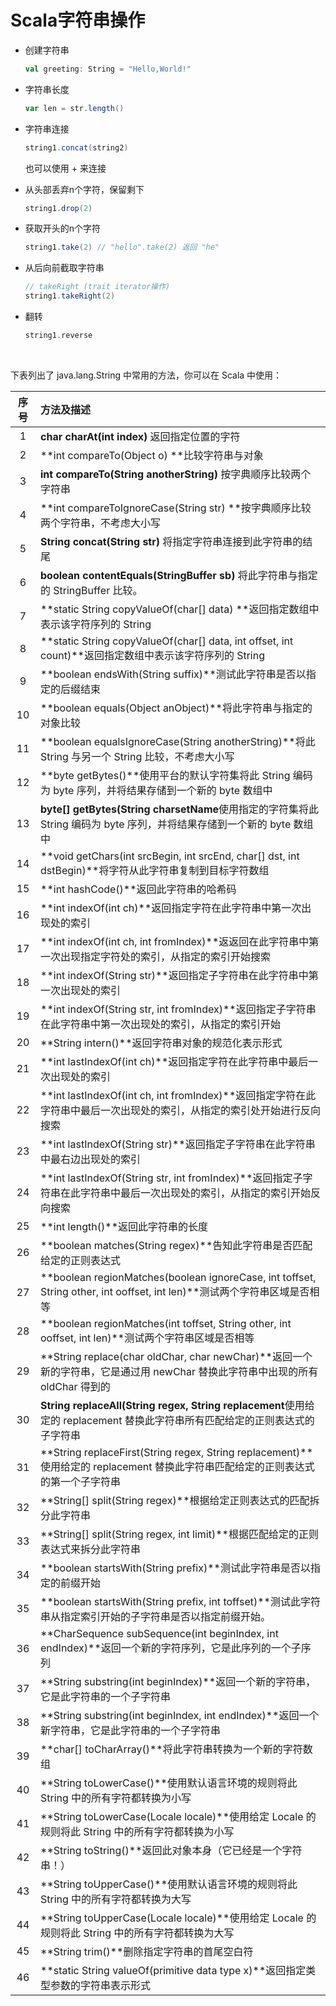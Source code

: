 # Scala字符串操作

- 创建字符串

  ```scala
  val greeting: String = "Hello,World!"
  ```

- 字符串长度

  ```Scala
  var len = str.length()
  ```

- 字符串连接

  ```scala
  string1.concat(string2)
  ```

  也可以使用 + 来连接

- 从头部丢弃n个字符，保留剩下

  ```scala
  string1.drop(2)
  ```

- 获取开头的n个字符

  ```scala
  string1.take(2) // "hello".take(2) 返回 "he"
  ```

- 从后向前截取字符串

  ```Scala
  // takeRight (trait iterator操作)
  string1.takeRight(2)
  ```

- 翻转

  ```Scala
  string1.reverse
  ```

  ​

下表列出了 java.lang.String 中常用的方法，你可以在 Scala 中使用：

|  序号  | 方法及描述                                    |
| :--: | :--------------------------------------- |
|  1   | **char charAt(int index)** 返回指定位置的字符     |
|  2   | **int compareTo(Object o) **比较字符串与对象     |
|  3   | **int compareTo(String anotherString)** 按字典顺序比较两个字符串 |
|  4   | **int compareToIgnoreCase(String str) **按字典顺序比较两个字符串，不考虑大小写 |
|  5   | **String concat(String str)** 将指定字符串连接到此字符串的结尾 |
|  6   | **boolean contentEquals(StringBuffer sb)** 将此字符串与指定的 StringBuffer 比较。 |
|  7   | **static String copyValueOf(char[] data) **返回指定数组中表示该字符序列的 String |
|  8   | **static String copyValueOf(char[] data, int offset, int count)**返回指定数组中表示该字符序列的 String |
|  9   | **boolean endsWith(String suffix)**测试此字符串是否以指定的后缀结束 |
|  10  | **boolean equals(Object anObject)**将此字符串与指定的对象比较 |
|  11  | **boolean equalsIgnoreCase(String anotherString)**将此 String 与另一个 String 比较，不考虑大小写 |
|  12  | **byte getBytes()**使用平台的默认字符集将此 String 编码为 byte 序列，并将结果存储到一个新的 byte 数组中 |
|  13  | **byte[] getBytes(String charsetName**使用指定的字符集将此 String 编码为 byte 序列，并将结果存储到一个新的 byte 数组中 |
|  14  | **void getChars(int srcBegin, int srcEnd, char[] dst, int dstBegin)**将字符从此字符串复制到目标字符数组 |
|  15  | **int hashCode()**返回此字符串的哈希码             |
|  16  | **int indexOf(int ch)**返回指定字符在此字符串中第一次出现处的索引 |
|  17  | **int indexOf(int ch, int fromIndex)**返返回在此字符串中第一次出现指定字符处的索引，从指定的索引开始搜索 |
|  18  | **int indexOf(String str)**返回指定子字符串在此字符串中第一次出现处的索引 |
|  19  | **int indexOf(String str, int fromIndex)**返回指定子字符串在此字符串中第一次出现处的索引，从指定的索引开始 |
|  20  | **String intern()**返回字符串对象的规范化表示形式       |
|  21  | **int lastIndexOf(int ch)**返回指定字符在此字符串中最后一次出现处的索引 |
|  22  | **int lastIndexOf(int ch, int fromIndex)**返回指定字符在此字符串中最后一次出现处的索引，从指定的索引处开始进行反向搜索 |
|  23  | **int lastIndexOf(String str)**返回指定子字符串在此字符串中最右边出现处的索引 |
|  24  | **int lastIndexOf(String str, int fromIndex)**返回指定子字符串在此字符串中最后一次出现处的索引，从指定的索引开始反向搜索 |
|  25  | **int length()**返回此字符串的长度                |
|  26  | **boolean matches(String regex)**告知此字符串是否匹配给定的正则表达式 |
|  27  | **boolean regionMatches(boolean ignoreCase, int toffset, String other, int ooffset, int len)**测试两个字符串区域是否相等 |
|  28  | **boolean regionMatches(int toffset, String other, int ooffset, int len)**测试两个字符串区域是否相等 |
|  29  | **String replace(char oldChar, char newChar)**返回一个新的字符串，它是通过用 newChar 替换此字符串中出现的所有 oldChar 得到的 |
|  30  | **String replaceAll(String regex, String replacement**使用给定的 replacement 替换此字符串所有匹配给定的正则表达式的子字符串 |
|  31  | **String replaceFirst(String regex, String replacement)**使用给定的 replacement 替换此字符串匹配给定的正则表达式的第一个子字符串 |
|  32  | **String[] split(String regex)**根据给定正则表达式的匹配拆分此字符串 |
|  33  | **String[] split(String regex, int limit)**根据匹配给定的正则表达式来拆分此字符串 |
|  34  | **boolean startsWith(String prefix)**测试此字符串是否以指定的前缀开始 |
|  35  | **boolean startsWith(String prefix, int toffset)**测试此字符串从指定索引开始的子字符串是否以指定前缀开始。 |
|  36  | **CharSequence subSequence(int beginIndex, int endIndex)**返回一个新的字符序列，它是此序列的一个子序列 |
|  37  | **String substring(int beginIndex)**返回一个新的字符串，它是此字符串的一个子字符串 |
|  38  | **String substring(int beginIndex, int endIndex)**返回一个新字符串，它是此字符串的一个子字符串 |
|  39  | **char[] toCharArray()**将此字符串转换为一个新的字符数组 |
|  40  | **String toLowerCase()**使用默认语言环境的规则将此 String 中的所有字符都转换为小写 |
|  41  | **String toLowerCase(Locale locale)**使用给定 Locale 的规则将此 String 中的所有字符都转换为小写 |
|  42  | **String toString()**返回此对象本身（它已经是一个字符串！） |
|  43  | **String toUpperCase()**使用默认语言环境的规则将此 String 中的所有字符都转换为大写 |
|  44  | **String toUpperCase(Locale locale)**使用给定 Locale 的规则将此 String 中的所有字符都转换为大写 |
|  45  | **String trim()**删除指定字符串的首尾空白符           |
|  46  | **static String valueOf(primitive data type x)**返回指定类型参数的字符串表示形式 |